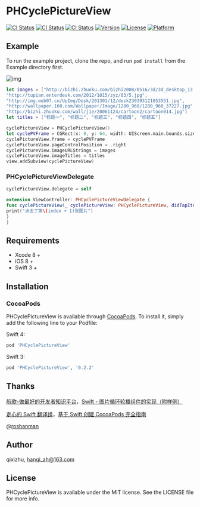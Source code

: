 # PHCyclePictureView

[![CI Status](http://img.shields.io/travis/qixizhu/PHCyclePictureView.svg?style=flat)](https://travis-ci.org/qixizhu/PHCyclePictureView)
[![CI Status](https://img.shields.io/badge/Swift-3.1-orange.svg)](https://swift.org/)
[![CI Status](https://img.shields.io/badge/Swift-4.0-orange.svg)](https://swift.org/)
[![Version](https://img.shields.io/cocoapods/v/PHCyclePictureView.svg?style=flat)](http://cocoapods.org/pods/PHCyclePictureView)
[![License](https://img.shields.io/cocoapods/l/PHCyclePictureView.svg?style=flat)](http://cocoapods.org/pods/PHCyclePictureView)
[![Platform](https://img.shields.io/cocoapods/p/PHCyclePictureView.svg?style=flat)](http://cocoapods.org/pods/PHCyclePictureView)

## Example

To run the example project, clone the repo, and run `pod install` from the Example directory first.

![img](https://github.com/qixizhu/PHCyclePictureView/blob/master/ScreenShots/1.gif)

```swift
let images = ["http://bizhi.zhuoku.com/bizhi2008/0516/3d/3d_desktop_13.jpg",
"http://tupian.enterdesk.com/2012/1015/zyz/03/5.jpg",
"http://img.web07.cn/UpImg/Desk/201301/12/desk230393121053551.jpg",
"http://wallpaper.160.com/Wallpaper/Image/1280_960/1280_960_37227.jpg",
"http://bizhi.zhuoku.com/wall/jie/20061124/cartoon2/cartoon014.jpg"]
let titles = ["标题一", "标题二", "标题三", "标题四", "标题五"]

cyclePictureView = PHCyclePictureView()
let cyclePVFrame = CGRect(x: 0, y: 64, width: UIScreen.main.bounds.size.width, height: UIScreen.main.bounds.size.width * 0.512)
cyclePictureView.frame = cyclePVFrame
cyclePictureView.pageControlPosition = .right
cyclePictureView.imageURLStrings = images
cyclePictureView.imageTitles = titles
view.addSubview(cyclePictureView)
```

### PHCyclePictureViewDelegate
```swift
cyclePictureView.delegate = self

extension ViewController: PHCyclePictureViewDelegate {
func cyclePictureView(_ cyclePictureView: PHCyclePictureView, didTapItemAt index: Int) {
print("点击了第\(index + 1)张图片")
}
}
```

## Requirements
* Xcode 8 +
* iOS 8 +
* Swift 3 +

## Installation
### CocoaPods
PHCyclePictureView is available through [CocoaPods](http://cocoapods.org). To install
it, simply add the following line to your Podfile:

Swift 4:
```ruby
pod 'PHCyclePictureView'
```
Swift 3:
```ruby
pod 'PHCyclePictureView', '0.2.2'
```

## Thanks
[航歌-做最好的开发者知识平台](http://www.hangge.com/)，[Swift - 图片循环轮播组件的实现（附样例）](http://www.hangge.com/blog/cache/detail_1314.html)

[走心的 Swift 翻译组](http://swift.gg/)，[基于 Swift 创建 CocoaPods 完全指南](http://www.swift.gg/2016/12/15/cocoapods-making-guide/)

@[roshanman](https://github.com/roshanman)

## Author

qixizhu, hanqi_ah@163.com

## License

PHCyclePictureView is available under the MIT license. See the LICENSE file for more info.
